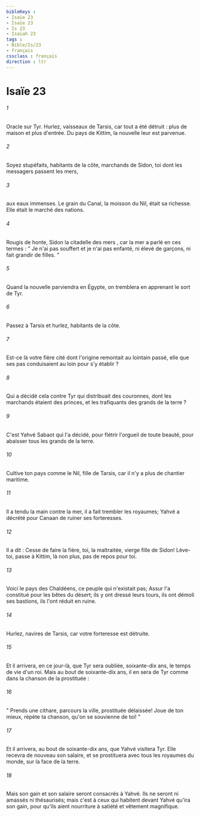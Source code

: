 ```yaml
---
bibleKeys : 
- Isaïe 23
- Isaïe 23
- Is 23
- Isaiah 23
tags : 
- Bible/Is/23
- français
cssclass : français
direction : ltr
---
```


# Isaïe 23

###### 1
Oracle sur Tyr. Hurlez, vaisseaux de Tarsis, car tout a été détruit : plus de maison et plus d'entrée. Du pays de Kittim, la nouvelle leur est parvenue. 
###### 2
Soyez stupéfaits, habitants de la côte, marchands de Sidon, toi dont les messagers passent les mers, 
###### 3
aux eaux immenses. Le grain du Canal, la moisson du Nil, était sa richesse. Elle était le marché des nations. 
###### 4
Rougis de honte, Sidon la citadelle des mers , car la mer a parlé en ces termes : " Je n'ai pas souffert et je n'ai pas enfanté, ni élevé de garçons, ni fait grandir de filles. " 
###### 5
Quand la nouvelle parviendra en Égypte, on tremblera en apprenant le sort de Tyr. 
###### 6
Passez à Tarsis et hurlez, habitants de la côte. 
###### 7
Est-ce là votre fière cité dont l'origine remontait au lointain passé, elle que ses pas conduisaient au loin pour s'y établir ? 
###### 8
Qui a décidé cela contre Tyr qui distribuait des couronnes, dont les marchands étaient des princes, et les trafiquants des grands de la terre ? 
###### 9
C'est Yahvé Sabaot qui l'a décidé, pour flétrir l'orgueil de toute beauté, pour abaisser tous les grands de la terre. 
###### 10
Cultive ton pays comme le Nil, fille de Tarsis, car il n'y a plus de chantier maritime. 
###### 11
Il a tendu la main contre la mer, il a fait trembler les royaumes; Yahvé a décrété pour Canaan de ruiner ses forteresses. 
###### 12
Il a dit : Cesse de faire la fière, toi, la maltraitée, vierge fille de Sidon! Lève-toi, passe à Kittim, là non plus, pas de repos pour toi. 
###### 13
Voici le pays des Chaldéens, ce peuple qui n'existait pas; Assur l'a constitué pour les bêtes du désert; ils y ont dressé leurs tours, ils ont démoli ses bastions, ils l'ont réduit en ruine. 
###### 14
Hurlez, navires de Tarsis, car votre forteresse est détruite. 
###### 15
Et il arrivera, en ce jour-là, que Tyr sera oubliée, soixante-dix ans, le temps de vie d'un roi. Mais au bout de soixante-dix ans, il en sera de Tyr comme dans la chanson de la prostituée : 
###### 16
" Prends une cithare, parcours la ville, prostituée délaissée! Joue de ton mieux, répète ta chanson, qu'on se souvienne de toi! " 
###### 17
Et il arrivera, au bout de soixante-dix ans, que Yahvé visitera Tyr. Elle recevra de nouveau son salaire, et se prostituera avec tous les royaumes du monde, sur la face de la terre. 
###### 18
Mais son gain et son salaire seront consacrés à Yahvé. Ils ne seront ni amassés ni thésaurisés; mais c'est à ceux qui habitent devant Yahvé qu'ira son gain, pour qu'ils aient nourriture à satiété et vêtement magnifique. 
